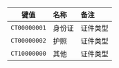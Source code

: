 |     键值     | 名称   | 备注     |
| :----------: | :----- | :------- |
| `CT00000001` | 身份证 | 证件类型 |
| `CT00000002` | 护照   | 证件类型 |
| `CT10000000` | 其他   | 证件类型 |
